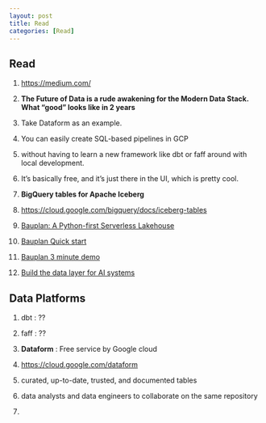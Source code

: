 ```yaml
---
layout: post
title: Read
categories: [Read] 
---
```


## Read 
1. https://medium.com/

1. **The Future of Data is a rude awakening for the Modern Data Stack. What “good” looks like in 2 years**
1. Take Dataform as an example. 
1. You can easily create SQL-based pipelines in GCP 
1. without having to learn a new framework like dbt or faff around with local development. 
1. It’s basically free, and it’s just there in the UI, which is pretty cool.

1. **BigQuery tables for Apache Iceberg**
1. https://cloud.google.com/bigquery/docs/iceberg-tables

1. [Bauplan: A Python-first Serverless Lakehouse](https://docs.bauplanlabs.com/en/latest/index.html)
1. [Bauplan Quick start](https://docs.bauplanlabs.com/en/latest/tutorial/01_quick_start.html)
1. [Bauplan 3 minute demo](https://www.youtube.com/watch?v=Di2AkSmitTc)
1. [Build the data layer for AI systems](https://www.bauplanlabs.com/#join)


## Data Platforms 

1. dbt : ?? 
1. faff : ?? 

1. **Dataform** : Free service by Google cloud 
1. https://cloud.google.com/dataform
1. curated, up-to-date, trusted, and documented tables
1. data analysts and data engineers to collaborate on the same repository
1. 

